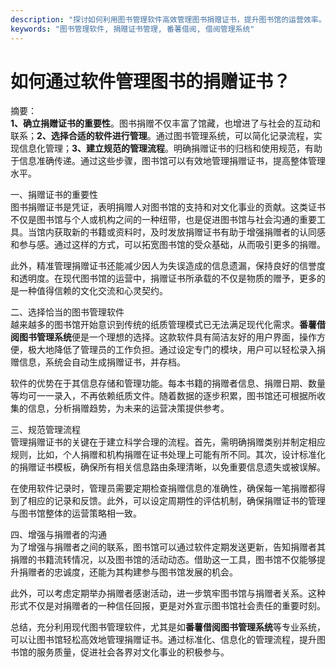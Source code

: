 ```yaml
---
description: "探讨如何利用图书管理软件高效管理图书捐赠证书，提升图书馆的运营效率。"
keywords: "图书管理软件, 捐赠证书管理, 番薯借阅, 借阅管理系统"
---
```

# 如何通过软件管理图书的捐赠证书？

摘要：  
**1、确立捐赠证书的重要性**。图书捐赠不仅丰富了馆藏，也增进了与社会的互动和联系；**2、选择合适的软件进行管理**。通过图书管理系统，可以简化记录流程，实现信息化管理；**3、建立规范的管理流程**。明确捐赠证书的归档和使用规范，有助于信息准确传递。通过这些步骤，图书馆可以有效地管理捐赠证书，提高整体管理水平。

一、捐赠证书的重要性  
图书捐赠证书是凭证，表明捐赠人对图书馆的支持和对文化事业的贡献。这类证书不仅是图书馆与个人或机构之间的一种纽带，也是促进图书馆与社会沟通的重要工具。当馆内获取新的书籍或资料时，及时发放捐赠证书有助于增强捐赠者的认同感和参与感。通过这样的方式，可以拓宽图书馆的受众基础，从而吸引更多的捐赠。

此外，精准管理捐赠证书还能减少因人为失误造成的信息遗漏，保持良好的信誉度和透明度。在现代图书馆的运营中，捐赠证书所承载的不仅是物质的赠予，更多的是一种值得信赖的文化交流和心灵契约。

二、选择恰当的图书管理软件  
越来越多的图书馆开始意识到传统的纸质管理模式已无法满足现代化需求。**番薯借阅图书管理系统**便是一个理想的选择。这款软件具有简洁友好的用户界面，操作方便，极大地降低了管理员的工作负担。通过设定专门的模块，用户可以轻松录入捐赠信息，系统会自动生成捐赠证书，并存档。

软件的优势在于其信息存储和管理功能。每本书籍的捐赠者信息、捐赠日期、数量等均可一一录入，不再依赖纸质文件。随着数据的逐步积累，图书馆还可根据所收集的信息，分析捐赠趋势，为未来的运营决策提供参考。

三、规范管理流程  
管理捐赠证书的关键在于建立科学合理的流程。首先，需明确捐赠类别并制定相应规则，比如，个人捐赠和机构捐赠在证书处理上可能有所不同。其次，设计标准化的捐赠证书模板，确保所有相关信息路由条理清晰，以免重要信息遗失或被误解。

在使用软件记录时，管理员需要定期检查捐赠信息的准确性，确保每一笔捐赠都得到了相应的记录和反馈。此外，可以设定周期性的评估机制，确保捐赠证书的管理与图书馆整体的运营策略相一致。

四、增强与捐赠者的沟通  
为了增强与捐赠者之间的联系，图书馆可以通过软件定期发送更新，告知捐赠者其捐赠的书籍流转情况，以及图书馆的活动动态。借助这一工具，图书馆不仅能够提升捐赠者的忠诚度，还能为其构建参与图书馆发展的机会。

此外，可以考虑定期举办捐赠者感谢活动，进一步筑牢图书馆与捐赠者关系。这种形式不仅是对捐赠者的一种信任回报，更是对外宣示图书馆社会责任的重要时刻。

总结，充分利用现代图书管理软件，尤其是如**番薯借阅图书管理系统**等专业系统，可以让图书馆轻松高效地管理捐赠证书。通过标准化、信息化的管理流程，提升图书馆的服务质量，促进社会各界对文化事业的积极参与。
